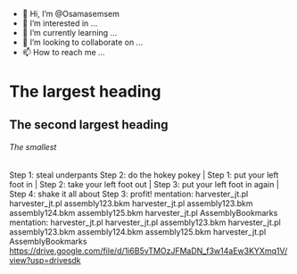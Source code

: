 - 👋 Hi, I’m @Osamasemsem
- 👀 I’m interested in ...
- 🌱 I’m currently learning ...
- 💞️ I’m looking to collaborate on ...
- 📫 How to reach me ...

<!---
Osamasemsem/Osamasemsem is a ✨ special ✨ repository because its `README.md` (this file) appears on your GitHub profile.
You can click the Preview link to take a look at your changes.
--->
# The largest heading
## The second largest heading
###### The smallest

  Step 1: steal underpants
  Step 2: do the hokey pokey
    | Step 1: put your left foot in
    | Step 2: take your left foot out
    | Step 3: put your left foot in again
    | Step 4: shake it all about
  Step 3: profit!
mentation:
harvester_jt.pl
harvester_jt.pl assembly123.bkm
harvester_jt.pl assembly123.bkm assembly124.bkm assembly125.bkm
harvester_jt.pl AssemblyBookmarks
mentation:
harvester_jt.pl
harvester_jt.pl assembly123.bkm
harvester_jt.pl assembly123.bkm assembly124.bkm assembly125.bkm
harvester_jt.pl AssemblyBookmarks
https://drive.google.com/file/d/1i6B5vTMOzJFMaDN_f3w14aEw3KYXmq1V/view?usp=drivesdk
